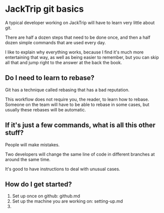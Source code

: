 # JackTrip git basics

A typical developer working on JackTrip will have to learn very little about git.

There are half a dozen steps that need to be done once, and then a half dozen
simple commands that are used every day.

I like to explain why everything works, because I find it's much more
entertaining that way, as well as being easier to remember, but you can skip
all that and jump right to the answer at the back the book.

## Do I need to learn to rebase?

Git has a technique called rebasing that has a bad reputation.

This workflow does not require you, the reader, to learn how to rebase.
Someone on the team will have to be able to rebase in some cases, but usually
these rebases will be automatic.

## If it's just a few commands, what is all this other stuff?

People will make mistakes.

Two developers will change the same line of code in different branches at
around the same time.

It's good to have instructions to deal with unusual cases.

## How do I get started?

1. Set up once on github: github.md
2. Set up the machine you are working on: setting-up.md
3.
